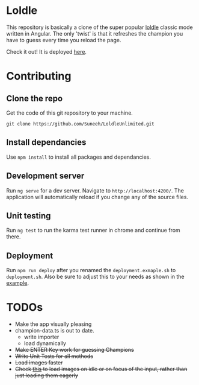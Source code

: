 # Loldle

This repository is basically a clone of the super popular [loldle](https://loldle.net) classic mode written in Angular. The only 'twist' is that it refreshes the champion you have to guess every time you reload the page.

Check it out! It is deployed [here](https://loldle.suneeh.de/).

# Contributing

## Clone the repo

Get the code of this git repository to your machine.

`git clone https://github.com/Suneeh/LoldleUnlimited.git`

## Install dependancies

Use `npm install` to install all packages and dependancies.

## Development server

Run `ng serve` for a dev server. Navigate to `http://localhost:4200/`. The application will automatically reload if you change any of the source files.

## Unit testing

Run `ng test` to run the karma test runner in chrome and continue from there.

## Deployment

Run `npm run deploy` after you renamed the `deployment.exmaple.sh` to `deployment.sh`. Also be sure to adjust this to your needs as shown in the [example](https://github.com/Suneeh/LoldleUnlimited/blob/main/deployment.example.sh).

# TODOs

- Make the app visually pleasing
- champion-data.ts is out to date.
  - write importer
  - load dynamically
- ~~Make ENTER Key work for guessing Champions~~
- ~~Write Unit Tests for all methods~~
- ~~Load images faster~~
- ~~Check [this](https://angular.dev/guide/defer) to load images on idle or on focus of the input, rather than just loading them eagerly~~
